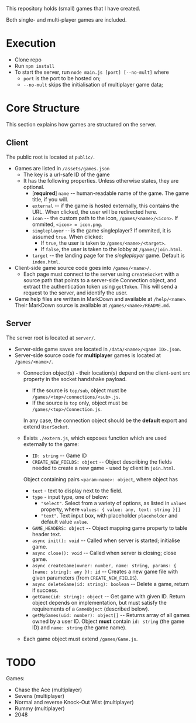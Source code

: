 This repository holds (small) games that I have created.

Both single- and multi-player games are included.

# Execution
- Clone repo
- Run `npm install`
- To start the server, run `node main.js [port] [--no-mult]` where
  - `port` is the port to be hosted on;
  - `--no-mult` skips the initialisation of multiplayer game data;

# Core Structure
This section explains how games are structured on the server.

## Client
The public root is located at `public/`.

- Games are listed in `/assets/games.json`
  - The key is a url-safe ID of the game
  - It has the following properties. Unless otherwise states, they are optional.
    - [**required**] `name` -- human-readable name of the game. The game title, if you will.
    - `external` -- if the game is hosted externally, this contains the URL. When clicked, the user will be redirected here.
    - `icon` -- the custom path to the icon, `/games/<name>/<icon>`. If ommited, `<icon> = icon.png`.
    - `singleplayer` -- is the game singleplayer? If ommited, it is assumed `true`. When clicked:
      - If `true`, the user is taken to `/games/<name>/<target>`.
      - If `false`, the user is taken to the lobby at `/games/join.html`.
    - `target` -- the landing page for the *singleplayer* game. Default is `index.html`.
- Client-side game source code goes into `/games/<name>/`.
  - Each page must connect to the server using `createSocket` with a source path that points to a server-side Connection object, and extract the authentication token using `getToken`. This will send a request to the server, and identify the user.
- Game help files are written in MarkDown and available at `/help/<name>`. Their MarkDown source is available at `/games/<name>/README.md`.

## Server
The server root is located at `server/`.

- Server-side game saves are located in `/data/<name>/<game ID>.json`.
- Server-side source code for **multiplayer** games is located at `/games/<name>/`.
  - Connection object(s) - their location(s) depend on the client-sent `src` property in the socket handshake payload.
    - If the source is `top/sub`, object must be `/games/<top>/connections/<sub>.js`.
    - If the source is `top` only, object must be `/games/<top>/Connection.js`.

    In any case, the connection object should be the **default** export and extend `UserSocket`.
  - Exists `./extern.js`, which exposes function which are used externally to the game:
    - `ID: string` -- Game ID
    - `CREATE_NEW_FIELDS: object` -- Object describing the fields needed to create a new game - used by client in `join.html`.

    Object containing pairs `<param-name>: object`, where object has
    - `text` - text to display next to the field.
    - `type` - input type, one of below:
      - `"select"`. Select from a variety of options, as listed in `values` property, where `values: { value: any, text: string }[]`
      - `"text"`. Text input box, with placeholder `placeholder` and default value `value`.
    - `GAME_HEADERS: object` -- Object mapping game property to table header text.
    - `async init(): void` -- Called when server is started; initialise game.
    - `async close(): void` -- Called when server is closing; close game.
    - `async createGame(owner: number, name: string, params: { [name: string]: any }): id` -- Creates a new game file with given parameters (from `CREATE_NEW_FIELDS`).
    - `async deleteGame(id: string): boolean` -- Delete a game, return if success.
    - `getGame(id: string): object` -- Get game with given ID. Return object depends on implementation, but must satisfy the requirements of a `GameObject` (described below).
    - `getMyGames(uid: number): object[]` -- Returns array of all games owned by a user ID. Object **must** contain `id: string` (the game ID) and `name: string` (the game name).
  - Each game object must extend `/games/Game.js`.
    

# TODO
Games:
- Chase the Ace (multiplayer)
- Sevens (multiplayer)
- Normal and reverse Knock-Out Wist (multiplayer)
- Rummy (multiplayer)
- 2048